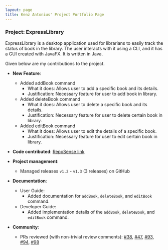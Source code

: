 ```yaml
---
layout: page
title: Kenz Antonius' Project Portfolio Page
---
```


### Project: ExpressLibrary

ExpressLibrary is a desktop application used for librarians to easily track the status of book in the library. The user interacts with it using a CLI, and it has a GUI created with JavaFX. It is written in Java.

Given below are my contributions to the project.

* **New Feature**:
  * Added addBook command
    * What it does: Allows user to add a specific book and its details.
    * Justification: Necessary feature for user to add book in library.
  * Added deleteBook command
    * What it does: Allows user to delete a specific book and its details.
    * Justification: Necessary feature for user to delete certain book in library.
  * Added editBook command
    * What it does: Allows user to edit the details of a specific book.
    * Justification: Necessary feature for user to edit certain book in library.

* **Code contributed**: [RepoSense link](https://nus-cs2103-ay2223s2.github.io/tp-dashboard/?search=kenzantonius&breakdown=true&sort=groupTitle%20dsc&sortWithin=title&since=2023-02-17&timeframe=commit&mergegroup=&groupSelect=groupByRepos&checkedFileTypes=docs~functional-code~test-code~other)

* **Project management**:
  * Managed releases `v1.2` - `v1.3` (3 releases) on GitHub

* **Documentation**:
  * User Guide:
    * Added documentation for `addBook`, `deleteBook`, and `editBook` command.
  * Developer Guide:
    * Added implementation details of the `addBook`, `deleteBook`, and `editBook` command.

* **Community**:
  * PRs reviewed (with non-trivial review comments):
    [\#38](https://github.com/AY2223S2-CS2103T-T12-3/tp/pull/38), [\#47](https://github.com/AY2223S2-CS2103T-T12-3/tp/pull/47), [\#93](https://github.com/AY2223S2-CS2103T-T12-3/tp/pull/93), [\#94](https://github.com/AY2223S2-CS2103T-T12-3/tp/pull/94), [\#98](https://github.com/AY2223S2-CS2103T-T12-3/tp/pull/98)
